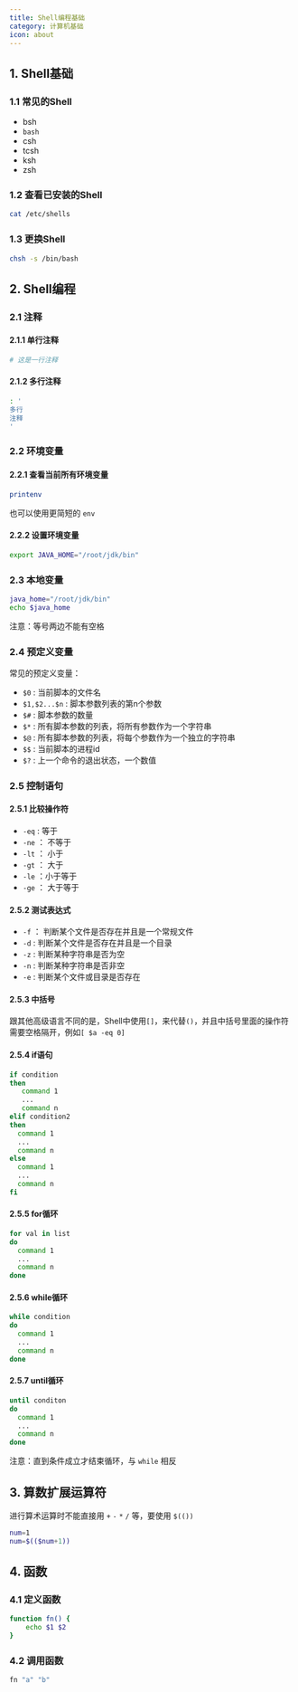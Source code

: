 ```yaml
---
title: Shell编程基础
category: 计算机基础
icon: about
---
```


## 1. Shell基础

### 1.1 常见的Shell

- bsh
- `bash`
- csh
- tcsh
- ksh
- zsh

### 1.2 查看已安装的Shell

```bash
cat /etc/shells
```

### 1.3 更换Shell

```bash
chsh -s /bin/bash
```

## 2. Shell编程

### 2.1 注释

#### 2.1.1 单行注释

```bash
# 这是一行注释
```

#### 2.1.2 多行注释

```bash
: '
多行
注释
'
```

### 2.2 环境变量

#### 2.2.1 查看当前所有环境变量

```bash
printenv
```

也可以使用更简短的 `env`

#### 2.2.2 设置环境变量

```bash
export JAVA_HOME="/root/jdk/bin"
```

### 2.3 本地变量

```bash
java_home="/root/jdk/bin"
echo $java_home
```

注意：等号两边不能有空格

### 2.4 预定义变量

常见的预定义变量：

- `$0` : 当前脚本的文件名
- `$1,$2...$n` : 脚本参数列表的第n个参数
- `$#` : 脚本参数的数量
- `$*` : 所有脚本参数的列表，将所有参数作为一个字符串
- `$@` : 所有脚本参数的列表，将每个参数作为一个独立的字符串
- `$$` : 当前脚本的进程id
- `$?` : 上一个命令的退出状态，一个数值

### 2.5 控制语句

#### 2.5.1 比较操作符

- `-eq` : 等于
- `-ne` ： 不等于
- `-lt` ： 小于
- `-gt` ： 大于
- `-le` ：小于等于
- `-ge` ： 大于等于

#### 2.5.2 测试表达式

- `-f` ： 判断某个文件是否存在并且是一个常规文件
- `-d` : 判断某个文件是否存在并且是一个目录
- `-z` : 判断某种字符串是否为空
- `-n` : 判断某种字符串是否非空
- `-e` : 判断某个文件或目录是否存在

#### 2.5.3 中括号

跟其他高级语言不同的是，Shell中使用`[]`，来代替`()`，并且中括号里面的操作符需要空格隔开，例如`[ $a -eq 0]`

#### 2.5.4 if语句

```bash
if condition
then
   command 1
   ...
   command n
elif condition2 
then
  command 1
  ...
  command n
else
  command 1
  ...
  command n
fi 
```

#### 2.5.5 for循环

```bash
for val in list
do
  command 1
  ...
  command n
done
```

#### 2.5.6 while循环

```bash
while condition
do
  command 1
  ...
  command n
done
```

#### 2.5.7 until循环

```bash
until conditon
do
  command 1
  ...
  command n
done
```

注意：直到条件成立才结束循环，与 `while` 相反

## 3. 算数扩展运算符

进行算术运算时不能直接用 `+` `-` `*` `/` 等，要使用 `$(())`

```bash
num=1
num=$(($num+1))
```

## 4. 函数

### 4.1 定义函数

```bash
function fn() {
    echo $1 $2
}
```

### 4.2 调用函数

```bash
fn "a" "b"
```